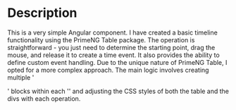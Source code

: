 # Description
This is a very simple Angular component. 
I have created a basic timeline functionality using the PrimeNG Table package. 
The operation is straightforward - you just need to determine the starting point, drag the mouse, and release it to create a time event. 
It also provides the ability to define custom event handling. 
Due to the unique nature of PrimeNG Table, I opted for a more complex approach. The main logic involves creating multiple '<div>' blocks within each '<td>' and adjusting the CSS styles of both the table and the divs with each operation.



